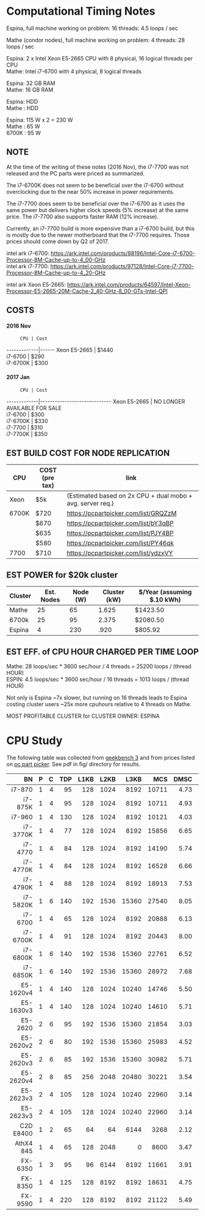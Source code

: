 Computational Timing Notes
==========================

Espina, full machine working on problem: 16 threads: 4.5 loops / sec

Mathe (condor nodes), full machine working on problem: 4 threads: 28 loops / sec

Espina: 2 x Intel Xeon E5-2665 CPU with 8 physical, 16 logical threads per CPU  
Mathe: Intel i7-6700 with 4 physical, 8 logical threads   

Espina: 32 GB RAM  
Mathe:  16 GB RAM  

Espina: HDD  
Mathe : HDD  

Espina: 115 W x 2 = 230 W  
Mathe : 65 W  
6700K : 95 W  

NOTE
----

At the time of the writing of these notes (2016 Nov), the i7-7700 was not
released and the PC parts were priced as summarized.

The i7-6700K does not seem to be beneficial over the i7-6700 without
overclocking due to the near 50% increase in power requirements.

The i7-7700 does seem to be beneficial over the i7-6700 as it uses the same
power but delivers higher clock speeds (5% increase) at the same price. The
i7-7700 also supports faster RAM (12% increase).

Currently, an i7-7700 build is more expensive than a i7-6700 build, but this is
mostly due to the newer motherboard that the i7-7700 requires. Those prices
should come down by Q2 of 2017.

intel ark i7-6700: https://ark.intel.com/products/88196/Intel-Core-i7-6700-Processor-8M-Cache-up-to-4_00-GHz  
intel ark i7-7700: https://ark.intel.com/products/97128/Intel-Core-i7-7700-Processor-8M-Cache-up-to-4_20-GHz  

intel ark Xeon E5-2665: https://ark.intel.com/products/64597/Intel-Xeon-Processor-E5-2665-20M-Cache-2_40-GHz-8_00-GTs-Intel-QPI  

COSTS
-----

#### 2016 Nov ####
         CPU | Cost
-------------|------
Xeon E5-2665 | $1440  
    i7-6700  | $290  
    i7-6700K | $300  

#### 2017 Jan ####
         CPU | Cost
-------------|-----------------------------
Xeon E5-2665 | NO LONGER AVAILABLE FOR SALE  
    i7-6700  | $300  
    i7-6700K | $330   
    i7-7700  | $310  
    i7-7700K | $350  


EST BUILD COST FOR NODE REPLICATION
-----------------------------------

 CPU | COST (pre tax) | link
-----|----------------|--------------------------------------------------------
Xeon | $5k            | (Estimated based on 2x CPU + dual mobo + avg. server req.)  
6700K| $720           | https://pcpartpicker.com/list/GRQZzM  
     | $670           | https://pcpartpicker.com/list/bY3qBP  
     | $635           | https://pcpartpicker.com/list/PJY4BP  
     | $580           | https://pcpartpicker.com/list/PY46qk  
7700 | $710           | https://pcpartpicker.com/list/ydzxVY  


EST POWER for $20k cluster
--------------------------
Cluster | Est. Nodes | Node (W) | Cluster (kW)| $/Year (assuming $.10 kWh)
--------|------------|----------|-------------|-----------------------------
 Mathe  |     25     |     65   |   1.625     | $1423.50
 6700k  |     25     |     95   |   2.375     | $2080.50
 Espina |      4     |    230   |    .920     |  $805.92

EST EFF. of CPU HOUR CHARGED PER TIME LOOP
------------------------------------------
Mathe: 28  loops/sec * 3600 sec/hour /  4 threads = 25200 loops / (thread HOUR)  
ESPIN: 4.5 loops/sec * 3600 sec/hour / 16 threads =  1013 loops / (thread HOUR)  

Not only is Espina ~7x slower, but running on 16 threads leads to Espina
costing cluster users ~25x more cpuhours relative to 4 threads on Mathe.

MOST PROFITABLE CLUSTER for CLUSTER OWNER: ESPINA

CPU Study
=========

The following table was collected from [geekbench 3](https://browser.primatelabs.com/geekbench3/search)
 and from prices listed on [pc part picker](https://pcpartpicker.com/).
See pdf in fig/ directory for results.

BN        | P | C |TDP| L1KB | L2KB |  L3KB | MCS  | DMSC | DMMC | MPSC | MPMC | $ 
---------:|--:|--:|--:|-----:|-----:|------:|-----:|-----:|-----:|-----:|-----:|----:
i7-870    | 1 | 4 | 95| 128  | 1024 |  8192 | 10711| 4.73 | 21.5 | 2358 | 2473 | 230 
i7-875K   | 1 | 4 | 95| 128  | 1024 |  8192 | 10711| 4.93 | 21.9 | 2180 | 2729 | 340
i7-960    | 1 | 4 |130| 128  | 1024 |  8192 | 10121| 4.03 | 18.0 | 2948 | 3595 | 320
i7-3770K  | 1 | 4 | 77| 128  | 1024 |  8192 | 15856| 6.65 | 28.6 | 3436 | 3673 | 480
i7-4770   | 1 | 4 | 84| 128  | 1024 |  8192 | 14190| 5.74 | 25.0 | 3295 | 3639 | 320
i7-4770K  | 1 | 4 | 84| 128  | 1024 |  8192 | 16528| 6.66 | 30.9 | 4127 | 4977 | 350
i7-4790K  | 1 | 4 | 88| 128  | 1024 |  8192 | 18913| 7.53 | 35.1 | 4406 | 5042 | 370
i7-5820K  | 1 | 6 |140| 192  | 1536 | 15360 | 27540| 8.05 | 47.8 | 4320 | 7157 | 390
i7-6700   | 1 | 4 | 65| 128  | 1024 |  8192 | 20888| 6.13 | 31.2 | 6995 | 7632 | 300
i7-6700K  | 1 | 4 | 91| 128  | 1024 |  8192 | 20443| 8.00 | 37.3 | 5421 | 5921 | 330
i7-6800K  | 1 | 6 |140| 192  | 1536 | 15360 | 22761| 6.52 | 44.8 | 3463 | 6214 | 440
i7-6850K  | 1 | 6 |140| 192  | 1536 | 15360 | 28972| 7.68 | 52.8 | 3459 | 6405 | 600
E5-1620v4 | 1 | 4 |140| 128  | 1024 | 10240 | 14746| 5.50 | 24.3 | 2745 | 4901 | 310
E5-1630v3 | 1 | 4 |140| 128  | 1024 | 10240 | 14610| 5.71 | 25.0 | 3125 | 4075 | 400
E5-2620   | 2 | 6 | 95| 192  | 1536 | 15360 | 21854| 3.03 | 42.1 | 2273 | 4586 | 400
E5-2620v2 | 2 | 6 | 80| 192  | 1536 | 15360 | 25983| 4.52 | 53.4 | 2145 | 5327 | 410
E5-2620v3 | 2 | 6 | 85| 192  | 1536 | 15360 | 30982| 5.71 | 55.2 | 3233 | 6504 | 440
E5-2620v4 | 2 | 8 | 85| 256  | 2048 | 20480 | 30221| 3.54 | 64.5 | 1978 | 2493 | 440
E5-2623v3 | 2 | 4 |105| 128  | 1024 | 10240 | 22960| 3.14 | 25.4 | 2690 | 3534 | 530
E5-2623v3 | 2 | 4 |105| 128  | 1024 | 10240 | 22960| 3.14 | 25.4 | 2690 | 3534 | 530
C2D E8400 | 1 | 2 | 65|  64  |   64 |  6144 |  3268| 2.12 | 4.12 |  597 |  564 |  15
AthX4 845 | 1 | 4 | 65| 128  | 2048 |     0 |  8600| 3.47 | 12.4 | 2312 | 3050 |  70
FX-6350   | 1 | 3 | 95|  96  | 6144 |  8192 | 11661| 3.91 | 21.1 | 2066 | 2661 | 120
FX-8350   | 1 | 4 |125| 128  | 8192 |  8192 | 18631| 4.75 | 34.3 | 2566 | 3240 | 150
FX-9590   | 1 | 4 |220| 128  | 8192 |  8192 | 21122| 5.49 | 39.7 | 3052 | 3726 | 190
